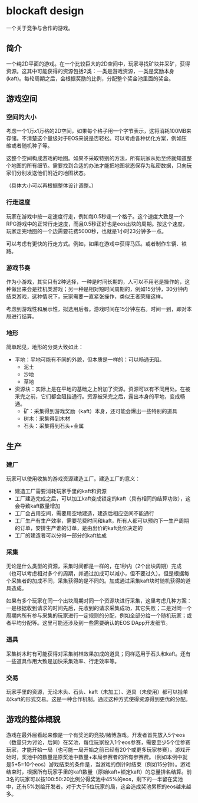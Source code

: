 # blockaft design
一个关于竞争与合作的游戏。



## 简介
一个纯2D平面的游戏。在一个比较巨大的2D空间中，玩家寻找矿块并采矿，获得资源。这其中可能获得的资源包括2类：一类是游戏资源，一类是奖励本身(kaft)。每轮周期之后，会根据奖励的比例，分配整个奖金池里面的奖金。

## 游戏空间

### 空间的大小
考虑一个1万x1万格的2D空间，如果每个格子用一个字节表示，这将消耗100MB来存储。不清楚这个量级对于EOS来说是否轻松。可以考虑各种优化方案，例如压缩或者随机种子等。

这整个空间构成游戏的地图。如果不采取特别的方法，所有玩家从始至终就知道整个地图的所有细节。需要找到合适的办法才能把地图状态保存为私密数据，只向玩家们分别发送他们附近的地图状态。

（具体大小可以再根据整体设计调整。）

### 行走速度
玩家在游戏中按一定速度行走，例如每0.5秒走一个格子。这个速度大致是一个RPG游戏中的正常行走速度，而且0.5秒正好也是eos出块的周期。按这个速度，玩家走完地图的一个边需要花费5000秒，也就是1小时23分钟多一点。

可以考虑有更快的行走方式。例如，如果在游戏中获得马匹。或者制作车辆、铁路。

### 游戏节奏
作为小游戏，其实只有2种选择，一种是时间长期的，人可以不用老是操作的，这种做出来会是挂机类游戏；另一种是相对短时间周期的，例如15分钟，30分钟内结束游戏，这种情况下，玩家需要一直紧张操作，类似王者荣耀这样。

考虑到游戏性和展示性，拟选用后者。游戏时间在15分钟左右。时间一到，即对本局进行结算。

### 地形
简单起见，地形的分类大致如此：
- 平地：平地可能有不同的外貌，但本质是一样的：可以畅通无阻。
    - 泥土
    - 沙地
    - 草地
- 资源块：实际上是在平地的基础之上附加了资源。资源可以有不同用处。在被采完之前，它们都会阻挡通行。资源被采完之后，露出本身的平地，变成畅通。
    - 矿：采集得到游戏奖励（kaft）本身，还可能会爆出一些特别的道具
    - 树木：采集得到木材
    - 石头：采集得到石头+金属

## 生产
### 建厂
玩家可以使用收集的游戏资源建造工厂。建造工厂的意义：
- 建造工厂需要消耗玩家手里的kaft和资源
- 工厂建造完成之后，可以加工kaft变成锁定的kaft（具有相同的结算功效），这会导致kaft数量增加
- 工厂会占用空间，需要用空地建造，建造后相应空间不能通行
- 工厂生产有生产效率，需要花费时间和kaft，所有人都可以预约下一生产周期的订单，安排生产谁的订单，是由出价的kaft竞价决定的
- 工厂的建造者可以分得一部分的kaft抽成

### 采集
无论是什么类型的资源，采集时间都是一样的，在1秒内（2个出块周期）完成（也可以考虑相对多个的周期，并通过加成可以减小，但不要过久）。但是根据每个采集者的加成不同，采集获得的是不同的。加成通过采集kaft块时随机获得的道具造成。

如果有多个玩家在同一个出块周期对同一个资源块进行采集，这里考虑几种方案：一是根据收到请求的时间先后，先收到的请求采集成功，其它失败；二是对同一个周期内所有参与采集的玩家进行一定规则的分配，例如全部分给一个随机玩家；或者平均分配等。这里可能还涉及到一些需要确认的EOS DApp开发细节。

### 道具
采集树木时有可能获得对采集树林效果加成的道具；同样适用于石头和kaft。还有一些道具作用大致是加快采集效率、行走效率等。

### 交易
玩家手里的资源，无论木头、石头、kaft（未加工）、道具（未使用）都可以挂单以kaft的形式交易。这是一种合作机制。通过这种方式使得资源得到更优的分配。

## 游戏的整体概貌
游戏在最外层看起来像是一个有奖池的竞技/赌博游戏。开发者首先放入5个eos（数量只为讨论，后同）在奖池，每位玩家投入1个eos参赛，需要至少5个位参赛玩家，才能开始一局（也可能一局开始之前已经有20个或更多玩家参赛）。游戏开始时，奖池中的数量是原奖池中数量+本局参赛者的所有参赛费。（例如本例中就是5+5=10个eos）游戏结束的条件是，当游戏的倒计时结束（例如15分钟）。游戏结束时，根据所有玩家手里的kaft数量（原始kaft+锁定kaft）的总量排名结算。前3名的玩家可以按100:50:20比例分得奖池中45%的eos，剩下的一半留在奖池中，还有5%划给开发者。对于大于5位玩家的局，这会造成奖池累积的eos越来越多。
